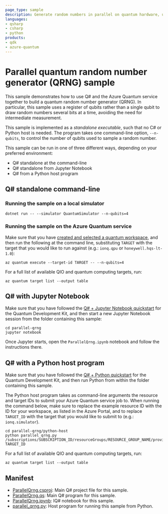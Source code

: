 ```yaml
---
page_type: sample
description: Generate random numbers in parallel on quantum hardware, using the Azure Quantum service
languages:
- qsharp
- csharp
- python
products:
- qdk
- azure-quantum
---
```


# Parallel quantum random number generator (QRNG) sample

This sample demonstrates how to use Q# and the Azure Quantum service together to build a quantum random number generator (QRNG).
In particular, this sample uses a register of qubits rather than a single qubit to draw random numbers several bits at a time, avoiding the need for intermediate measurement.

This sample is implemented as a _standalone executable_, such that no C# or Python host is needed.
The program takes one command-line option, `--n-qubits`, to control the number of qubits used to sample a random number.

This sample can be run in one of three different ways, depending on your preferred environment:

- Q# standalone at the command-line
- Q# standalone from Jupyter Notebook
- Q# from a Python host program

## Q# standalone command-line

### Running the sample on a local simulator

```dotnetcli
dotnet run -- --simulator QuantumSimulator --n-qubits=4
```

### Running the sample on the Azure Quantum service

Make sure that you have [created and selected a quantum workspace](https://docs.microsoft.com/azure/quantum/how-to-create-quantum-workspaces-with-the-azure-portal), and then run the following at the command line, substituting `TARGET` with the target that you would like to run against (e.g.: `ionq.qpu` or `honeywell.hqs-lt-1.0`):

```azcli
az quantum execute --target-id TARGET -- --n-qubits=4
```

For a full list of available QIO and quantum computing targets, run:

```azcli
az quantum target list --output table
```

## Q# with Jupyter Notebook

Make sure that you have followed the [Q# + Jupyter Notebook quickstart](https://docs.microsoft.com/azure/quantum/install-jupyter-qkd) for the Quantum Development Kit, and then start a new Jupyter Notebook session from the folder containing this sample:

```
cd parallel-qrng
jupyter notebook
```

Once Jupyter starts, open the `ParallelQrng.ipynb` notebook and follow the instructions there.

## Q# with a Python host program

Make sure that you have followed the [Q# + Python quickstart](https://docs.microsoft.com/azure/quantum/install-python-qdk) for the Quantum Development Kit, and then run Python from within the folder containing this sample.

The Python host program takes as command-line arguments the resource and target IDs to submit your Azure Quantum service job to.
When running the command below, make sure to replace the example resource ID with the ID for your workspace, as listed in the Azure Portal, and to replace `TARGET_ID` with the target that you would like to submit to (e.g.: `ionq.simulator`).

```
cd parallel-qrng/python-host
python parallel_qrng.py /subscriptions/SUBSCRIPTION_ID/resourceGroups/RESOURCE_GROUP_NAME/providers/Microsoft.Quantum/Workspaces/WORKSPACE_NAME TARGET_ID
```

For a full list of available QIO and quantum computing targets, run:

```azcli
az quantum target list --output table
```

## Manifest

- [ParallelQrng.csproj](https://github.com/microsoft/quantum/blob/main/samples/azure-quantum/parallel-qrng/ParallelQrng.csproj): Main Q# project file for this sample.
- [ParallelQrng.qs](https://github.com/microsoft/quantum/blob/main/samples/azure-quantum/parallel-qrng/ParallelQrng.qs): Main Q# program for this sample.
- [ParallelQrng.ipynb](https://github.com/microsoft/quantum/blob/main/samples/azure-quantum/parallel-qrng/ParallelQrng.ipynb): IQ# notebook for this sample.
- [parallel_qrng.py](https://github.com/microsoft/quantum/blob/main/samples/azure-quantum/parallel-qrng/parallel_qrng.py): Host program for running this sample from Python.
